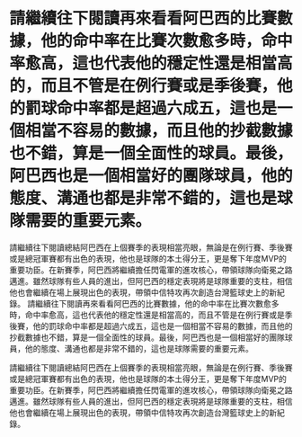 #  請繼續往下閱讀再來看看阿巴西的比賽數據，他的命中率在比賽次數愈多時，命中率愈高，這也代表他的穩定性還是相當高的，而且不管是在例行賽或是季後賽，他的罰球命中率都是超過六成五，這也是一個相當不容易的數據，而且他的抄截數據也不錯，算是一個全面性的球員。最後，阿巴西也是一個相當好的團隊球員，他的態度、溝通也都是非常不錯的，這也是球隊需要的重要元素。

 請繼續往下閱讀總結阿巴西在上個賽季的表現相當亮眼，無論是在例行賽、季後賽或是總冠軍賽都有出色的表現，他也是球隊的本土得分王，更是奪下年度MVP的重要功臣。在新賽季，阿巴西將繼續擔任閃電軍的進攻核心，帶領球隊向衛冕之路邁進。雖然球隊有些人員的進出，但阿巴西的穩定表現將是球隊重要的支柱，相信他也會繼續在場上展現出色的表現，帶領中信特攻再次創造台灣籃球史上的新紀錄。 
  請繼續往下閱讀再來看看阿巴西的比賽數據，他的命中率在比賽次數愈多時，命中率愈高，這也代表他的穩定性還是相當高的，而且不管是在例行賽或是季後賽，他的罰球命中率都是超過六成五，這也是一個相當不容易的數據，而且他的抄截數據也不錯，算是一個全面性的球員。最後，阿巴西也是一個相當好的團隊球員，他的態度、溝通也都是非常不錯的，這也是球隊需要的重要元素。

 請繼續往下閱讀總結阿巴西在上個賽季的表現相當亮眼，無論是在例行賽、季後賽或是總冠軍賽都有出色的表現，他也是球隊的本土得分王，更是奪下年度MVP的重要功臣。在新賽季，阿巴西將繼續擔任閃電軍的進攻核心，帶領球隊向衛冕之路邁進。雖然球隊有些人員的進出，但阿巴西的穩定表現將是球隊重要的支柱，相信他也會繼續在場上展現出色的表現，帶領中信特攻再次創造台灣籃球史上的新紀錄。